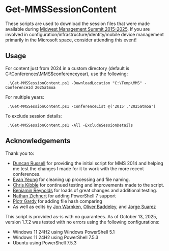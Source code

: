 # Get-MMSSessionContent

These scripts are used to download the session files that were made available during [Midwest Management Summit 2015-2025](http://mmsmoa.com). If you are involved in configuration/infrastructure/identity/mobile device management primarily in the Microsoft space, consider attending this event!

## Usage

For content just from 2024 in a custom directory (default is C:\Conferences\MMS\$conferenceyear), use the following:

``` .\Get-MMSSessionContent.ps1 -DownloadLocation "C:\Temp\MMS" -ConferenceId 2025atmoa```

For multiple years:

``` .\Get-MMSSessionContent.ps1 -ConferenceList @('2015','2025atmoa')```

To exclude session details:

``` .\Get-MMSSessionContent.ps1 -All -ExcludeSessionDetails```

## Acknowledgements

Thank you to:
- [Duncan Russell](http://www.sysadmintechnotes.com/) for providing the initial script for MMS 2014 and helping me test the changes I made for it to work with the more recent conferences.
- [Evan Yeung](https://github.com/forevanyeung) for cleaning up processing and file naming.
- [Chris Kibble](https://www.christopherkibble.com) for continued testing and improvements made to the script.
- [Benjamin Reynolds](https://sqlbenjamin.wordpress.com) for loads of great changes and additional testing.
- [Nathan Ziehnert](https://z-nerd.com/) for adding PowerShell 7 support
- [Piotr Gardy](https://github.com/pgardy) for adding file hash comparing
- As well as edits by [Jon Warnken](https://github.com/mrbodean), [Oliver Baddeley](https://github.com/BaddMann), and [Jorge Suarez](https://github.com/jorgeasaurus)

This script is provided as-is with no guarantees. As of October 13, 2025, version 1.7.2 was tested with no errors using the following configurations:

- Windows 11 24H2 using Windows PowerShell 5.1
- Windows 11 24H2 using PowerShell 7.5.3
- Ubuntu using PowerShell 7.5.3
